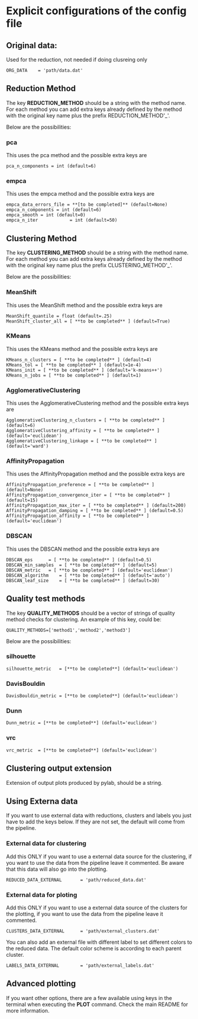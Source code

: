 # Explicit configurations of the config file
## Original data:
Used for the reduction, not needed if doing clusreing only

	ORG_DATA	= 'path/data.dat'

## Reduction Method
The key **REDUCTION_METHOD** should be a string with the method name.
For each method you can add extra keys already defined by the method
with the original key name plus the prefix REDUCTION_METHOD'_'.

Below are the possibilities:

### pca
This uses the pca method and the possible extra keys are

	pca_n_components = int (default=6)

### empca
This uses the empca method and the possible extra keys are

	empca_data_errors_file = **[to be completed]** (default=None)
	empca_n_components = int (default=6)	
	empca_smooth = int (default=0)	
	empca_n_iter	        = int (default=50)	

## Clustering Method
The key **CLUSTERING_METHOD** should be a string with the method name.
For each method you can add extra keys already defined by the method
with the original key name plus the prefix CLUSTERING_METHOD'_'.

Below are the possibilities:

### MeanShift
This uses the MeanShift method and the possible extra keys are

	MeanShift_quantile = float (default=.25)
	MeanShift_cluster_all = [ **to be completed** ] (default=True)

### KMeans
This uses the KMeans method and the possible extra keys are

	KMeans_n_clusters = [ **to be completed** ] (default=4)
	KMeans_tol = [ **to be completed** ] (default=1e-4)
	KMeans_init = [ **to be completed** ] (default='k-means++')
	KMeans_n_jobs = [ **to be completed** ] (default=1)

### AgglomerativeClustering
This uses the AgglomerativeClustering method and the possible extra keys are

	AgglomerativeClustering_n_clusters = [ **to be completed** ] (default=6)
	AgglomerativeClustering_affinity = [ **to be completed** ] (default='euclidean')
	AgglomerativeClustering_linkage = [ **to be completed** ] (default='ward')

### AffinityPropagation
This uses the AffinityPropagation method and the possible extra keys are

	AffinityPropagation_preference = [ **to be completed** ] (default=None)
	AffinityPropagation_convergence_iter = [ **to be completed** ] (default=15)
	AffinityPropagation_max_iter = [ **to be completed** ] (default=200)
	AffinityPropagation_damping = [ **to be completed** ] (default=0.5)
	AffinityPropagation_affinity = [ **to be completed** ] (default='euclidean')

### DBSCAN
This uses the DBSCAN method and the possible extra keys are

	DBSCAN_eps		= [ **to be completed** ] (default=0.5)
	DBSCAN_min_samples	= [ **to be completed** ] (default=5)
	DBSCAN_metric	= [ **to be completed** ] (default='euclidean')
	DBSCAN_algorithm	= [ **to be completed** ] (default='auto')
	DBSCAN_leaf_size	= [ **to be completed** ] (default=30)

## Quality test methods
The key	**QUALITY_METHODS** should be a vector of strings of quality method checks for clustering.
An example of this key, could be:

	QUALITY_METHODS=['method1','method2','method3']

Below are the possibilities:

### silhouette

	silhouette_metric	= [**to be completed**] (default='euclidean')


### DavisBouldin

	DavisBouldin_metric	= [**to be completed**] (default='euclidean')


### Dunn

	Dunn_metric	= [**to be completed**] (default='euclidean')


### vrc

	vrc_metric	= [**to be completed**] (default='euclidean')



## Clustering output extension
Extension of output plots produced by pylab, should be a string.

## Using Externa data
If you want to use external data with reductions, clusters and labels you just have to add the keys below.
If they are not set, the default will come from the pipeline.

### External data for clustering
Add this ONLY if you want to use a external data source for the clustering,
if you want to use the data from the pipeline leave it commented.
Be aware that this data will also go into the plotting.

	REDUCED_DATA_EXTERNAL		= 'path/reduced_data.dat'

### External data for ploting
Add this ONLY if you want to use a external data source of the clusters for the plotting,
if you want to use the data from the pipeline leave it commented.

	CLUSTERS_DATA_EXTERNAL		= 'path/external_clusters.dat'

You can also add an external file with different label to set different colors
to the reduced data. The default color scheme is according to each parent cluster.

	LABELS_DATA_EXTERNAL		= 'path/external_labels.dat'

## Advanced plotting
If you want other options, there are a few available using keys in the terminal when executing the **PLOT** command.
Check the main README for more information.
